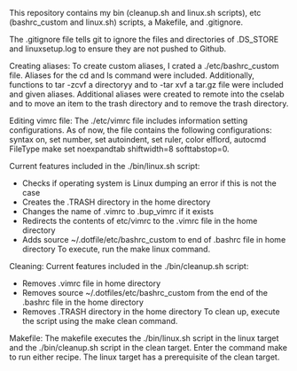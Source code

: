 This repository contains my bin (cleanup.sh and linux.sh scripts), etc (bashrc_custom and linux.sh) scripts, a Makefile, and .gitignore. 

The .gitignore file tells git to ignore the files and directories of .DS_STORE and linuxsetup.log to ensure they are not pushed to Github. 

Creating aliases: 
To create custom aliases, I crated a ./etc/bashrc_custom file. Aliases for the cd and ls command were included. Additionally, functions to tar -zcvf a directoryy and to -tar xvf a tar.gz file were included and given aliases. Additional aliases were created to remote into the cselab and to move an item to the trash directory and to remove the trash directory.

Editing vimrc file: 
The ./etc/vimrc file includes information setting configurations. As of now, the file contains the following configurations: syntax on, set number, set autoindent, set ruler, color elflord, autocmd FileType make set noexpandtab shiftwidth=8 softtabstop=0.

Current features included in the ./bin/linux.sh script: 
- Checks if operating system is Linux dumping an error if this is not the case 
- Creates the .TRASH directory in the home directory 
- Changes the name of .vimrc to .bup_vimrc if it exists 
- Redirects the contents of etc/vimrc to the .vimrc file in the home directory 
- Adds source ~/.dotfile/etc/bashrc_custom to end of .bashrc file in home directory 
To execute, run the make linux command.

Cleaning: 
Current features included in the ./bin/cleanup.sh script: 
- Removes .vimrc file in home directory 
- Removes source ~/.dotfiles/etc/bashrc_custom from the end of the .bashrc file in the home directory
- Removes .TRASH directory in the home directory
To clean up, execute the script using the make clean command. 

Makefile: 
The makefile executes the ./bin/linux.sh script in the linux target and the ./bin/cleanup.sh script in the clean target. Enter the command make <target> to run either recipe. The linux target has a prerequisite of the clean target. 
